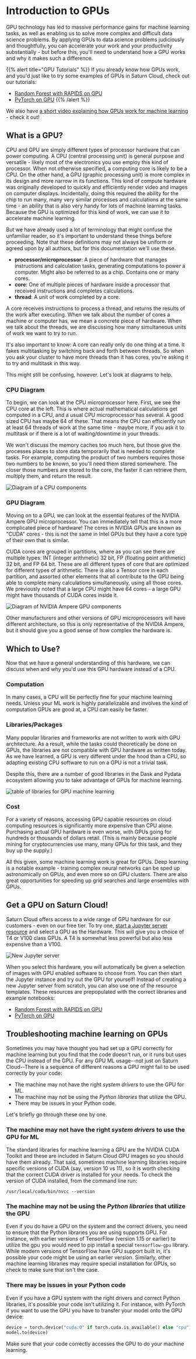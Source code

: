 # Introduction to GPUs

GPU technology has led to massive performance gains for machine learning tasks, as well as enabling us to solve more complex and difficult data science problems.  By applying GPUs to data science problems judiciously and thoughtfully, you can accelerate your work and your productivity substantially - but before this, you'll need to understand how a GPU works and why it makes such a difference.


{{% alert title="GPU Tutorials" %}}
If you already know how GPUs work, and you'd just like to try some examples of GPUs in Saturn Cloud, check out our tutorials:
* [Random Forest with RAPIDS on GPU](<docs/Examples/RAPIDS/qs-01-rapids-gpu.md>) 
* [PyTorch on GPU](<docs/Examples/PyTorch/qs-01-start-with-pytorch.md>) 
{{% /alert %}}


We also have [a short video explaining how GPUs work for machine learning](https://youtu.be/vcILiZMYpJo) - check it out!

## What is a GPU?

CPU and GPU are simply different types of processor hardware that can power computing. A CPU (central processing unit) is general purpose and versatile - likely most of the electronics you use employ this kind of processor. When not otherwise specified, a computing core is likely to be a CPU. On the other hand, a GPU (graphic processing unit) is more complex in its design and more narrow in its functions. This kind of compute hardware was originally developed to quickly and efficiently render video and images on computer displays. Incidentally, doing this required the ability for the chip to run many, many very similar processes and calculations at the same time - an ability that is also very handy for lots of machine learning tasks. Because the GPU is optimized for this kind of work, we can use it to accelerate machine learning.


But we have already used a lot of terminology that might confuse the unfamiliar reader, so it's important to understand these things before proceeding. Note that these definitions may not always be uniform or agreed upon by all authors, but for this documentation we'll use these.

* **processor/microprocessor**: A piece of hardware that manages instructions and calculation tasks, generating computations to power a computer. Might also be referred to as a chip. Contains one or many cores.
* **core**: One of multiple pieces of hardware inside a processor that received instructions and completes calculations.
* **thread**: A unit of work completed by a core. 

A core receives instructions to process a thread, and returns the results of the work after executing. When we talk about the number of cores a machine or computer has, we mean a concrete piece of hardware. When we talk about the threads, we are discussing how many simultaneous units of work we want to try to run.

It's also important to know: A core can really only do one thing at a time. It fakes multitasking by switching back and forth between threads. So when you ask your cluster to have more threads than it has cores, you're asking it to try and multitask in this way.


This might still be confusing, however. Let's look at diagrams to help.

### CPU Diagram
To begin, we can look at the CPU microprocessor here. First, we see the CPU core at the left. This is where actual mathematical calculations get computed in a CPU, and a usual CPU microprocessor has several. A good sized CPU has maybe 64 of these. That means the CPU can efficiently run at least 64 threads of work at the same time - maybe more, if you ask it to multitask or if there is a lot of waiting/downtime in your threads. 

We won't discuss the memory caches too much here, but those give the processes places to store data temporarily that is needed to complete tasks. For example, computing the product of two numbers requires those two numbers to be known, so you'll need them stored somewhere. The closer those numbers are stored to the core, the faster it can retrieve them, multiply them, and return the result. 

![Diagram of a CPU components](/images/docs/cpu.png "doc-image")


### GPU Diagram

Moving on to a GPU, we can look at the essential features of the NVIDIA Ampere GPU microprocessor. You can immediately tell that this is a more complicated piece of hardware! The cores in NVIDIA GPUs are known as "CUDA" cores - this is not the same in Intel GPUs but they have a core type of their own that is similar. 

CUDA cores are grouped in partitions, where as you can see there are multiple types: INT (integer arithmetic) 32 bit, FP (floating point arithmetic) 32 bit, and FP 64 bit. These are all different types of core that are optimized for different types of arithmetic. There is also a Tensor core in each partition, and assorted other elements that all contribute to the GPU being able to complete many calculations simultaneously, using all those cores. We previously noted that a large CPU might have 64 cores - a large GPU might have thousands of CUDA cores inside it.

![Diagram of NVIDIA Ampere GPU components](/images/docs/gpu-ampere.png "doc-image")

Other manufacturers and other versions of GPU microprocessors will have different architecture, so this is only representative of the NVIDIA Ampere, but it should give you a good sense of how complex the hardware is.

## Which to Use?
Now that we have a general understanding of this hardware, we can discuss when and why you'd use this GPU hardware instead of a CPU.

### Computation
In many cases, a CPU will be perfectly fine for your machine learning needs. Unless your ML work is highly parallelizable and involves the kind of computation GPUs are good at, a CPU can easily be faster.

### Libraries/Packages
Many popular libraries and frameworks are not written to work with GPU architecture. As a result, while the tasks could theoretically be done on GPUs, the libraries are not compatible with GPU hardware as written today. As we have learned, a GPU is very different under the hood than a CPU, so adapting existing CPU software to run on a GPU is not a trivial task. 

Despite this, there are a number of good libraries in the Dask and Pydata ecosystem allowing you to take advantage of GPUs for machine learning. 

![table of libraries for GPU machine learning](/images/docs/gpu-ml-libs.png "doc-image")

### Cost
For a variety of reasons, accessing GPU capable resources on cloud computing resources is significantly more expensive than CPU alone. Purchasing actual GPU hardware is even worse, with GPUs going for hundreds or thousands of dollars retail. (This is mainly because people mining for cryptocurrencies use many, many GPUs for this task, and they buy up the supply.)

All this given, some machine learning work is great for GPUs. Deep learning is a notable example - training complex neural networks can be sped up astronomically on GPUs, and even more so on GPU clusters. There are also great opportunities for speeding up grid searches and large ensembles with GPUs.

## Get a GPU on Saturn Cloud!

Saturn Cloud offers access to a wide range of GPU hardware for our customers - even on our free tier. To try one, [start a Jupyter server resource](<docs/start_in_ten.md>) and select a GPU as the Hardware. This will give you a choice of T4 or V100 class GPUs. A T4 is somewhat less powerful but also less expensive than a V100.

![New Jupyter server](/images/docs/new-jupyter-server-options.jpg "doc-image")

When you select this hardware, you will automatically be given a selection of images with GPU enabled software to choose from. You can then start the Jupyter instance and try out the GPU for yourself! Instead of creating a new Jupyter server from scratch, you can also use one of the resource templates. These resources are prepopulated with the correct libraries and example notebooks:

* [Random Forest with RAPIDS on GPU](<docs/Examples/RAPIDS/qs-01-rapids-gpu.md>) 
* [PyTorch on GPU](<docs/Examples/PyTorch/qs-01-start-with-pytorch.md>) 

## Troubleshooting machine learning on GPUs

Sometimes you may have thought you had set up a GPU correctly for machine learning but you find that the code doesn't run, or it runs but uses the CPU instead of the GPU. For any GPU ML usage--not just on Saturn Cloud--There is a sequence of different reasons a GPU might fail to be used correctly by your code:

* The machine may not have the right _system drivers_ to use the GPU for ML.
* The machine may not be using the _Python libraries_ that utilize the GPU.
* There may be issues in your Python code.

Let's briefly go through these one by one.

### The machine may not have the right _system drivers_ to use the GPU for ML

The standard libraries for machine learning a GPU are the NVIDIA CUDA Toolkit and these are included in Saturn Cloud GPU images so you should have them already. That said, sometimes machine learning libraries require
specific versions of CUDA (say, version 10 vs 11), so it is worth checking that the correct CUDA driver is installed for your needs. To check the version of CUDA installed, from the command line run:

```
/usr/local/cuda/bin/nvcc --version
```

### The machine may not be using the _Python libraries_ that utilize the GPU

Even if you do have a GPU on the system and the correct drivers, you need to ensure that the Python libraries you are using supports GPU. For instance, with earlier versions of TensorFlow (version 1.15 or earlier) to
utilize the gpu you would need to pip install a special `tensorflow-gpu` library. While modern versions of TensorFlow have GPU support built in, it's possible your code might be using an earlier version. Similarly, other
machine learning libraries may require special installation for GPUs, so check to make sure that isn't the case.

### There may be issues in your Python code

Even if you have a GPU system with the right drivers and correct Python libraries, it's possible your code isn't utilizing it. For instance, with PyTorch if you want to use the GPU you have to transfer your model
onto the GPU device:

```python
device = torch.device("cuda:0" if torch.cuda.is_available() else "cpu")
model.to(device)
```

Make sure that your code correctly accesses the GPU to do your machine learning.
